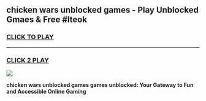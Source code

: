 
## chicken wars unblocked games - Play Unblocked Gmaes & Free #lteok
<h3>
<a href="https://premium.freeplayer.one?title=chicken_wars_unblocked_games&ref=03M">CLICK TO PLAY</a></h3>
<hr>

<h3>
<a href="https://premium.freeplayer.one?title=chicken_wars_unblocked_games&ref=03M">CLICK 2 PLAY</a>
  
</h3>

<a href="https://premium.freeplayer.one?title=chicken_wars_unblocked_games&ref=03M"><img src="https://clearcache.store/games.png"></a>


**chicken wars unblocked games games unblocked: Your Gateway to Fun and Accessible Online Gaming**
